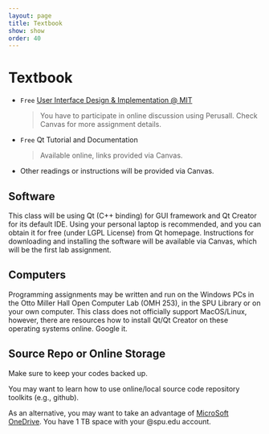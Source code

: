 ```yaml
---
layout: page
title: Textbook
show: show
order: 40
---
```


# Textbook

<!-- ALWAYS HAVE YOUR TEXTBOOK AND **FLASH DRIVE OR LAPTOP** READY FOR CLASS. -->

* `Free` [User Interface Design & Implementation @ MIT](https://twpspu.github.io/csc3220text/)

    > You have to participate in online discussion using Perusall. Check Canvas for more assignment details.

* `Free` Qt Tutorial and Documentation

    > Available online, links provided via Canvas.

* Other readings or instructions will be provided via Canvas.

## Software
This class will be using Qt (C++ binding) for GUI framework and Qt Creator for its default IDE. Using your personal laptop is recommended, and you can obtain it for free (under LGPL License) from Qt homepage. Instructions for downloading and installing the software will be available via Canvas, which will be the first lab assignment.

## Computers
Programming assignments may be written and run on the Windows PCs in the Otto Miller Hall Open Computer Lab (OMH 253), in the SPU Library or on your own computer. This class does not officially support MacOS/Linux, however, there are resources how to install Qt/Qt Creator on these operating systems online. Google it.

## Source Repo or Online Storage
Make sure to keep your codes backed up.

You may want to learn how to use online/local source code repository toolkits (e.g., github).

As an alternative, you may want to take an advantage of [MicroSoft OneDrive](https://onedrive.live.com/). You have 1 TB space with your @spu.edu account.
